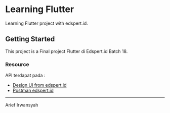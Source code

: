 # Learning Flutter

Learning Flutter project with edspert.id.

## Getting Started

This project is a Final project Flutter di Edspert.id Batch 18.

### Resource

API terdapat pada :
- [Design UI from edspert.id](https://www.figma.com/file/vht1hANiGM1sFld1zidoCG/Bootcamp-Flutter-Edspert?type=design&node-id=412-2&mode=design&t=ricmBKt4KmZTAevM-0)
- [Postman edspert.id](https://documenter.getpostman.com/view/17757271/2s847FwEJx)

---
Arief Irwansyah
